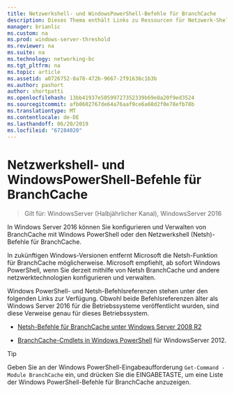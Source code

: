 ```yaml
---
title: Netzwerkshell- und WindowsPowerShell-Befehle für BranchCache
description: Dieses Thema enthält Links zu Ressourcen für Netzwerk-Shell und Windows PowerShell-Befehl verweisen für BranchCache in Windows Server 2016
manager: brianlic
ms.custom: na
ms.prod: windows-server-threshold
ms.reviewer: na
ms.suite: na
ms.technology: networking-bc
ms.tgt_pltfrm: na
ms.topic: article
ms.assetid: a0726752-0a78-472b-9667-2f91636c1b3b
ms.author: pashort
author: shortpatti
ms.openlocfilehash: 13bb41937e50599727352339b69e8a20f9ed3524
ms.sourcegitcommit: afb0602767de64a76aaf9ce6a60d2f0e78efb78b
ms.translationtype: MT
ms.contentlocale: de-DE
ms.lasthandoff: 06/20/2019
ms.locfileid: "67284020"
---
```

# <a name="branchcache-network-shell-and-windows-powershell-commands"></a>Netzwerkshell- und WindowsPowerShell-Befehle für BranchCache

>Gilt für: WindowsServer (Halbjährlicher Kanal), WindowsServer 2016

In Windows Server 2016 können Sie konfigurieren und Verwalten von BranchCache mit Windows PowerShell oder den Netzwerkshell (Netsh)-Befehle für BranchCache.  
  
In zukünftigen Windows-Versionen entfernt Microsoft die Netsh-Funktion für BranchCache möglicherweise. Microsoft empfiehlt, ab sofort Windows PowerShell, wenn Sie derzeit mithilfe von Netsh BranchCache und andere netzwerktechnologien konfigurieren und verwalten.  
  
Windows PowerShell- und Netsh-Befehlsreferenzen stehen unter den folgenden Links zur Verfügung. Obwohl beide Befehlsreferenzen älter als Windows Server 2016 für die Betriebssysteme veröffentlicht wurden, sind diese Verweise genau für dieses Betriebssystem.  
  
-   [Netsh-Befehle für BranchCache unter Windows Server 2008 R2](https://technet.microsoft.com/library/dd979561(v=ws.10))  
  
-   [BranchCache-Cmdlets in Windows PowerShell](https://technet.microsoft.com/library/hh848392.aspx) für WindowsServer 2012.  
  
> [!TIP]  
> Geben Sie an der Windows PowerShell-Eingabeaufforderung `Get-Command -Module BranchCache` ein, und drücken Sie die EINGABETASTE, um eine Liste der Windows PowerShell-Befehle für BranchCache  anzuzeigen.  
  


